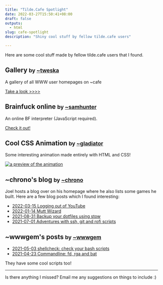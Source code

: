 ```yaml
---
title: "Tilde.Cafe Spotlight"
date: 2022-03-27T15:50:41+08:00
draft: false
outputs:
  - html
slug: cafe-spotlight
description: "Shiny cool stuff by fellow tilde.cafe users"

---
```


Here are some cool stuff made by fellow tilde.cafe users that I found.


## Gallery <small>by [~tweska](https://tilde.cafe/~tweska/)</small>

A gallery of all WWW user homepages on ~cafe

[Take a look >>>>](https://tilde.cafe/~tweska/gallery/)


## Brainfuck online <small>by [~samhunter](https://tilde.cafe/~samhunter)</small>

An online BF interpreter (JavaScript required).

[Check it out!](https://tilde.cafe/~samhunter/bf)


## Cool CSS Animation <small>by [~gladiator](https://tilde.cafe/~gladiator/)</small>

Some interesting animation made entirely with HTML and CSS!

[![a preview of the animation](../gladiator.png)](https://tilde.cafe/~gladiator)


## ~chrono's blog <small>by [~chrono](https://tilde.cafe/~chrono/)</small>

Joel hosts a blog over on his homepage where he also lists some games he built.
Here are a few blog posts which I found interesting:

* [2022-03-15 Logging out of YouTube](https://chrono.tilde.cafe/posts/logging-out-of-youtube.html)
* [2022-01-14 Mutt Wizard](https://chrono.tilde.cafe/posts/mutt-wizard.html)
* [2021-08-31 Backup your dotfiles using stow](https://chrono.tilde.cafe/posts/backup-your-dotfiles-using-stow.html)
* [2021-07-01 Adventures with ssh, git and rofi scripts](https://chrono.tilde.cafe/posts/adventures-with-ssh,-git-and-rofi-scripts.html)


## ~wwwgem's posts <small>by [~wwwgem](https://tilde.cafe/~wwwgem/)</small>

* [2021-05-03 shellcheck: check your bash scripts](https://tilde.cafe/~wwwgem/system/04-shellcheckus.html)
* [2021-04-23 Commandline: fd, rga and bat](https://tilde.cafe/~wwwgem/system/03-fd_rga_batus.html)

They have some cool scripts too!

---

Is there anything I missed? Email me any suggestions on things to include :)

